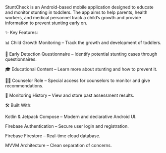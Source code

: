 StuntCheck is an Android-based mobile application designed to educate and monitor stunting in toddlers. The app aims to help parents, health workers, and medical personnel track a child’s growth and provide information to prevent stunting early on.

✨ Key Features:

📊 Child Growth Monitoring – Track the growth and development of toddlers.

🧠 Early Detection Questionnaire – Identify potential stunting cases through questionnaires.

🎓 Educational Content – Learn more about stunting and how to prevent it.

🧑‍⚕️ Counselor Role – Special access for counselors to monitor and give recommendations.

🧾 Monitoring History – View and store past assessment results.



🛠 Built With:

Kotlin & Jetpack Compose – Modern and declarative Android UI.

Firebase Authentication – Secure user login and registration.

Firebase Firestore – Real-time cloud database.

MVVM Architecture – Clean separation of concerns.
